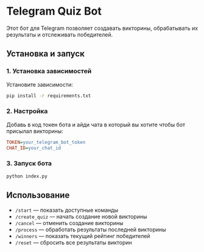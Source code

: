 # Telegram Quiz Bot

Этот бот для Telegram позволяет создавать викторины, обрабатывать их результаты и отслеживать победителей.

## Установка и запуск

### 1. Установка зависимостей
Установите зависимости:
```bash
pip install -r requirements.txt
```

### 2. Настройка
Добавь в код токен бота и айди чата в который вы хотите чтобы бот присылал викторины:
```ini
TOKEN=your_telegram_bot_token
CHAT_ID=your_chat_id
```

### 3. Запуск бота
```bash
python index.py
```

## Использование

- `/start` — показать доступные команды
- `/create_quiz` — начать создание новой викторины
- `/cancel` — отменить создание викторины
- `/process` — обработать результаты последней викторины
- `/winners` — показать текущий рейтинг победителей
- `/reset` — сбросить все результаты викторин
